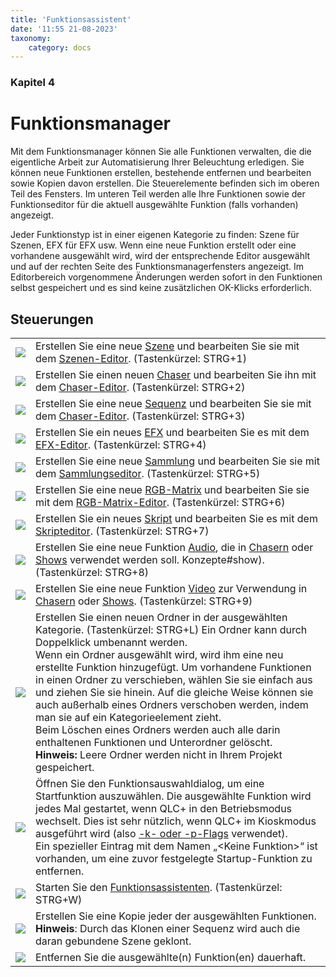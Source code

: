 ```yaml
---
title: 'Funktionsassistent'
date: '11:55 21-08-2023'
taxonomy:
    category: docs
---
```


### Kapitel 4

# Funktionsmanager

Mit dem Funktionsmanager können Sie alle Funktionen verwalten, die die eigentliche Arbeit zur Automatisierung Ihrer Beleuchtung erledigen. Sie können neue Funktionen erstellen, bestehende entfernen und bearbeiten sowie Kopien davon erstellen. Die Steuerelemente befinden sich im oberen Teil des Fensters. Im unteren Teil werden alle Ihre Funktionen sowie der Funktionseditor für die aktuell ausgewählte Funktion (falls vorhanden) angezeigt.

Jeder Funktionstyp ist in einer eigenen Kategorie zu finden: Szene für Szenen, EFX für EFX usw. Wenn eine neue Funktion erstellt oder eine vorhandene ausgewählt wird, wird der entsprechende Editor ausgewählt und auf der rechten Seite des Funktionsmanagerfensters angezeigt. Im Editorbereich vorgenommene Änderungen werden sofort in den Funktionen selbst gespeichert und es sind keine zusätzlichen OK-Klicks erforderlich.

Steuerungen
--------

|     |     |
| --- | --- |
| ![](/basics/scene.png) | Erstellen Sie eine neue [Szene](/basics/glossary-and-concepts#szene) und bearbeiten Sie sie mit dem [Szenen-Editor](scene-editor). (Tastenkürzel: STRG+1) |
| ![](/basics/chaser.png) | Erstellen Sie einen neuen [Chaser](/basics/glossary-and-concepts#chaser) und bearbeiten Sie ihn mit dem [Chaser-Editor](chaser-editor). (Tastenkürzel: STRG+2) |
| ![](/basics/sequence.png) | Erstellen Sie eine neue [Sequenz](/basics/glossary-and-concepts#sequenz) und bearbeiten Sie sie mit dem [Chaser-Editor](chaser-editor). (Tastenkürzel: STRG+3) |
| ![](/basics/efx.png) | Erstellen Sie ein neues [EFX](/basics/glossary-and-concepts#efx) und bearbeiten Sie es mit dem [EFX-Editor](efx-editor). (Tastenkürzel: STRG+4) |
| ![](/basics/collection.png) | Erstellen Sie eine neue [Sammlung](/basics/glossary-and-concepts#sammlung) und bearbeiten Sie sie mit dem [Sammlungseditor](collection-editor). (Tastenkürzel: STRG+5) |
| ![](/basics/rgbmatrix.png) | Erstellen Sie eine neue [RGB-Matrix](/basics/glossary-and-concepts#rgb-matrix) und bearbeiten Sie sie mit dem [RGB-Matrix-Editor](rgb-matrix-editor). (Tastenkürzel: STRG+6) |
| ![](/basics/script.png) | Erstellen Sie ein neues [Skript](/basics/glossary-and-concepts#skript) und bearbeiten Sie es mit dem [Skripteditor](/function-manager/script-editor). (Tastenkürzel: STRG+7) |
| ![](/basics/audio.png) | Erstellen Sie eine neue Funktion [Audio](/basics/glossary-and-concepts#audio), die in [Chasern](/basics/glossary-and-concepts#chaser) oder [Shows](/basics/glossary-and-concepts) verwendet werden soll. Konzepte#show). (Tastenkürzel: STRG+8) |
| ![](/basics/video.png) | Erstellen Sie eine neue Funktion [Video](/basics/glossary-and-concepts#video) zur Verwendung in [Chasern](/basics/glossary-and-concepts#chaser) oder [Shows](/basics/glossary-and-concepts#show). (Tastenkürzel: STRG+9) |
| ![](/basics/folder.png) | Erstellen Sie einen neuen Ordner in der ausgewählten Kategorie. (Tastenkürzel: STRG+L) Ein Ordner kann durch Doppelklick umbenannt werden.  <br>Wenn ein Ordner ausgewählt wird, wird ihm eine neu erstellte Funktion hinzugefügt. Um vorhandene Funktionen in einen Ordner zu verschieben, wählen Sie sie einfach aus und ziehen Sie sie hinein. Auf die gleiche Weise können sie auch außerhalb eines Ordners verschoben werden, indem man sie auf ein Kategorieelement zieht.  <br>Beim Löschen eines Ordners werden auch alle darin enthaltenen Funktionen und Unterordner gelöscht.  <br>**Hinweis:** Leere Ordner werden nicht in Ihrem Projekt gespeichert. |
| ![](/basics/autostart.png) | Öffnen Sie den Funktionsauswahldialog, um eine Startfunktion auszuwählen. Die ausgewählte Funktion wird jedes Mal gestartet, wenn QLC+ in den Betriebsmodus wechselt. Dies ist sehr nützlich, wenn QLC+ im Kioskmodus ausgeführt wird (also [-k- oder -p-Flags](/advanced/command-line-parameters) verwendet). <br>Ein spezieller Eintrag mit dem Namen „&lt;Keine Funktion&gt;“ ist vorhanden, um eine zuvor festgelegte Startup-Funktion zu entfernen. |
| ![](/basics/wizard.png) | Starten Sie den [Funktionsassistenten](function-wizard). (Tastenkürzel: STRG+W) |
| ![](/basics/editcopy.png) | Erstellen Sie eine Kopie jeder der ausgewählten Funktionen. **Hinweis**: Durch das Klonen einer Sequenz wird auch die daran gebundene Szene geklont. |
| ![](/basics/editdelete.png) | Entfernen Sie die ausgewählte(n) Funktion(en) dauerhaft. |